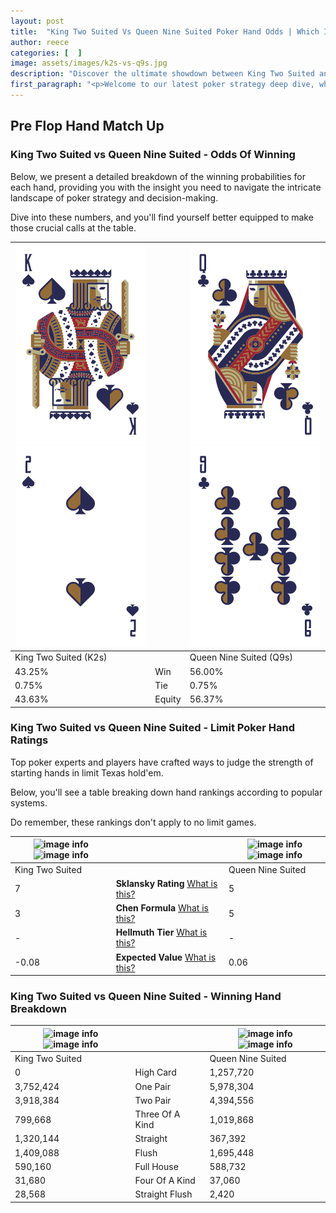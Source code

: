 ```yaml
---
layout: post
title:  "King Two Suited Vs Queen Nine Suited Poker Hand Odds | Which Is The Better Hand In Poker? A Complete Guide"
author: reece
categories: [  ]
image: assets/images/k2s-vs-q9s.jpg
description: "Discover the ultimate showdown between King Two Suited and Queen Nine Suited in poker! Uncover the odds, strategies, and scenarios where one hand triumphs over the other. Get ready to up your poker game with this thrilling analysis."
first_paragraph: "<p>Welcome to our latest poker strategy deep dive, where we're pitting two distinct hands against each other in a high-stakes showdown: King Two Suited vs Queen Nine Suited.</p><p>In the dynamic world of poker, every decision counts, and knowing which hand holds the upper hand is key to your success at the table.</p><p>In this article, we'll dissect these two hands, explore the scenarios where one dominates the other, and equip you with the knowledge to make strategic choices that can tip the odds in your favor.</p><p>Get ready to unravel the intriguing dynamics of these poker hands and elevate your game to new heights.</p>"
---
```




[comment]: # (sp0)

## Pre Flop Hand Match Up

<div class="table hand-ratings" markdown="1"> 



### King Two Suited vs Queen Nine Suited - Odds Of Winning

Below, we present a detailed breakdown of the winning probabilities for each hand, providing you with the insight you need to navigate the intricate landscape of poker strategy and decision-making. 

Dive into these numbers, and you'll find yourself better equipped to make those crucial calls at the table.


    
| ![image info](assets/images/hand1/k.png) ![image info](assets/images/hand1/2.png) |  | ![image info](assets/images/hand2/q.png) ![image info](assets/images/hand2/9.png) |
| -------- | -------- | -------- |
| King Two Suited (K2s) |  | Queen Nine Suited (Q9s) |
| 43.25% | Win | 56.00% |
| 0.75% | Tie | 0.75% |
| 43.63% | Equity | 56.37% |




[comment]: # (sp1)



### King Two Suited vs Queen Nine Suited - Limit Poker Hand Ratings

Top poker experts and players have crafted ways to judge the strength of starting hands in limit Texas hold'em. 

Below, you'll see a table breaking down hand rankings according to popular systems. 

Do remember, these rankings don't apply to no limit games.


    
| ![image info](https://www.riverpairs.com/assets/images/hand1/k.png) ![image info](https://www.riverpairs.com/assets/images/hand1/2.png) |  | ![image info](https://www.riverpairs.com/assets/images/hand2/q.png) ![image info](https://www.riverpairs.com/assets/images/hand2/9.png) |
| -------- | -------- | -------- |
| King Two Suited |  | Queen Nine Suited |
| 7 | **Sklansky Rating** [What is this?](/sklansky-rating-explained) | 5 |
| 3 | **Chen Formula** [What is this?](/chen-formula-explained) | 5 |
| - | **Hellmuth Tier** [What is this?](/Hellmuth-tier-explained) | - |
| -0.08 | **Expected Value** [What is this?](/expected-value-explained) | 0.06 |




[comment]: # (sp2)



### King Two Suited vs Queen Nine Suited - Winning Hand Breakdown


    
| ![image info](https://www.riverpairs.com/assets/images/hand1/k.png) ![image info](https://www.riverpairs.com/assets/images/hand1/2.png) |  | ![image info](https://www.riverpairs.com/assets/images/hand2/q.png) ![image info](https://www.riverpairs.com/assets/images/hand2/9.png) |
| -------- | -------- | -------- |
| King Two Suited |  | Queen Nine Suited |
| 0 | High Card | 1,257,720 |
| 3,752,424 | One Pair | 5,978,304 |
| 3,918,384 | Two Pair | 4,394,556 |
| 799,668 | Three Of A Kind | 1,019,868 |
| 1,320,144 | Straight | 367,392 |
| 1,409,088 | Flush | 1,695,448 |
| 590,160 | Full House | 588,732 |
| 31,680 | Four Of A Kind | 37,060 |
| 28,568 | Straight Flush | 2,420 |




[comment]: # (sp3)



</div>

[comment]: # (sp4)



[comment]: # (sp5)

